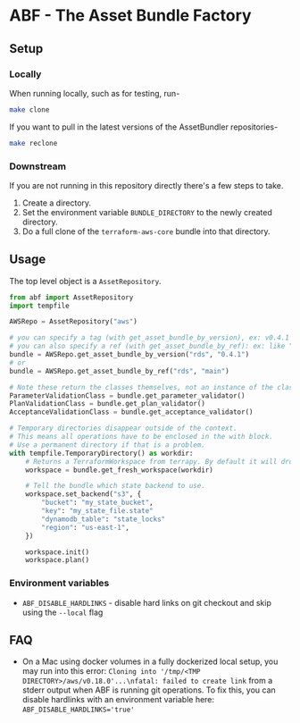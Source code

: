 # ABF - The Asset Bundle Factory

## Setup

### Locally

When running locally, such as for testing, run-

```bash
make clone
```

If you want to pull in the latest versions of the AssetBundler repositories-

```bash
make reclone
```

### Downstream

If you are not running in this repository directly there's a few steps to take.

1. Create a directory.
2. Set the environment variable `BUNDLE_DIRECTORY` to the newly created directory.
3. Do a full clone of the `terraform-aws-core` bundle into that directory.

## Usage

The top level object is a `AssetRepository`.

```python
from abf import AssetRepository
import tempfile

AWSRepo = AssetRepository("aws")

# you can specify a tag (with get_asset_bundle_by_version), ex: v0.4.1
# you can also specify a ref (with get_asset_bundle_by_ref): ex: like "main" branch for development purposes
bundle = AWSRepo.get_asset_bundle_by_version("rds", "0.4.1")
# or
bundle = AWSRepo.get_asset_bundle_by_ref("rds", "main")

# Note these return the classes themselves, not an instance of the class.
ParameterValidationClass = bundle.get_parameter_validator()
PlanValidationClass = bundle.get_plan_validator()
AcceptanceValidationClass = bundle.get_acceptance_validator()

# Temporary directories disappear outside of the context.
# This means all operations have to be enclosed in the with block.
# Use a permanent directory if that is a problem.
with tempfile.TemporaryDirectory() as workdir:
    # Returns a TerraformWorkspace from terrapy. By default it will drop you in an `executioner` workspace
    workspace = bundle.get_fresh_workspace(workdir)

    # Tell the bundle which state backend to use.
    workspace.set_backend("s3", {
        "bucket": "my_state_bucket",
        "key": "my_state_file.state"
        "dynamodb_table": "state_locks"
        "region": "us-east-1",
    })

    workspace.init()
    workspace.plan()
```

### Environment variables

* `ABF_DISABLE_HARDLINKS` - disable hard links on git checkout and skip using the `--local` flag

## FAQ

* On a Mac using docker volumes in a fully dockerized local setup, you may run into this error: 
`Cloning into '/tmp/<TMP DIRECTORY>/aws/v0.18.0'...\nfatal: failed to create link` from a stderr output when ABF is 
running git operations. To fix this, you can disable hardlinks with an environment variable here: 
`ABF_DISABLE_HARDLINKS='true'`